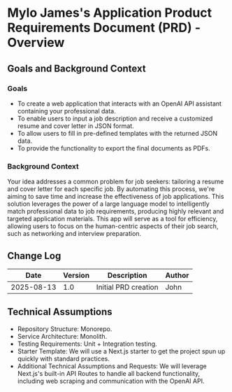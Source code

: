 # Mylo James's Application Product Requirements Document (PRD) - Overview

## Goals and Background Context

### Goals

- To create a web application that interacts with an OpenAI API assistant containing your professional data.
- To enable users to input a job description and receive a customized resume and cover letter in JSON format.
- To allow users to fill in pre-defined templates with the returned JSON data.
- To provide the functionality to export the final documents as PDFs.

### Background Context

Your idea addresses a common problem for job seekers: tailoring a resume and cover letter for each specific job. By automating this process, we're aiming to save time and increase the effectiveness of job applications. This solution leverages the power of a large language model to intelligently match professional data to job requirements, producing highly relevant and targeted application materials. This app will serve as a tool for efficiency, allowing users to focus on the human-centric aspects of their job search, such as networking and interview preparation.

## Change Log

| Date       | Version | Description          | Author |
| ---------- | ------- | -------------------- | ------ |
| 2025-08-13 | 1.0     | Initial PRD creation | John   |

## Technical Assumptions

- Repository Structure: Monorepo.
- Service Architecture: Monolith.
- Testing Requirements: Unit + Integration testing.
- Starter Template: We will use a Next.js starter to get the project spun up quickly with standard practices.
- Additional Technical Assumptions and Requests: We will leverage Next.js's built-in API Routes to handle all backend functionality, including web scraping and communication with the OpenAI API.
